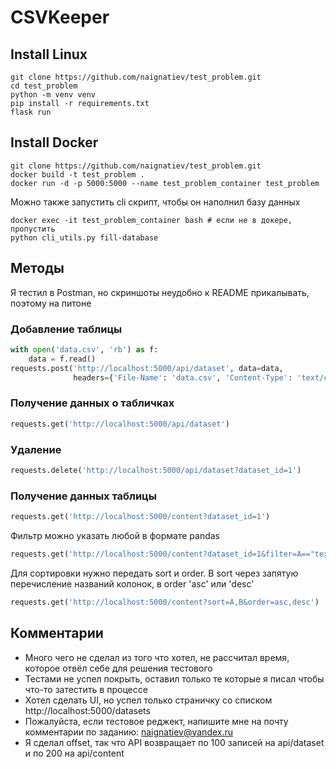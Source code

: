 # CSVKeeper

## Install Linux
```shell
git clone https://github.com/naignatiev/test_problem.git
cd test_problem
python -m venv venv
pip install -r requirements.txt
flask run
```

## Install Docker
```shell
git clone https://github.com/naignatiev/test_problem.git
docker build -t test_problem .
docker run -d -p 5000:5000 --name test_problem_container test_problem
```
Можно также запустить cli скрипт, чтобы он наполнил базу данных
```shell
docker exec -it test_problem_container bash # если не в докере, пропустить
python cli_utils.py fill-database
```
## Методы
Я тестил в Postman, но скриншоты неудобно к README прикалывать, поэтому на питоне

### Добавление таблицы
```python
with open('data.csv', 'rb') as f:
    data = f.read()
requests.post('http://localhost:5000/api/dataset', data=data,
              headers={'File-Name': 'data.csv', 'Content-Type': 'text/csv'})
```

### Получение данных о табличках
```python
requests.get('http://localhost:5000/api/dataset')
```

### Удаление
```python
requests.delete('http://localhost:5000/api/dataset?dataset_id=1')
```

### Получение данных таблицы
```python
requests.get('http://localhost:5000/content?dataset_id=1')
```
Фильтр можно указать любой в формате pandas
```python
requests.get('http://localhost:5000/content?dataset_id=1&filter=A=="text"&B>0')
```
Для сортировки нужно передать sort и order. В sort через запятую перечисление названий колонок, в order 'asc' или 'desc'
```python
requests.get('http://localhost:5000/content?sort=A,B&order=asc,desc')
```

## Комментарии
* Много чего не сделал из того что хотел, не рассчитал время, которое отвёл себе для решения тестового
* Тестами не успел покрыть, оставил только те которые я писал чтобы что-то затестить в процессе
* Хотел сделать UI, но успел только страничку со списком http://localhost:5000/datasets 
* Пожалуйста, если тестовое реджект, напишите мне на почту комментарии по заданию: naignatiev@yandex.ru
* Я сделал offset, так что API возвращает по 100 записей на api/dataset и по 200 на api/content
